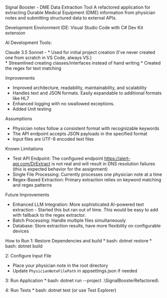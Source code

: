 Signal Booster - DME Data Extraction Tool
A refactored application for extracting Durable Medical Equipment (DME) information from physician notes and submitting structured data to external APIs.

Development Environment
IDE: Visual Studio Code with C# Dev Kit extension

AI Development Tools:

Claude 3.5 Sonnet - 
    * Used for initial project creation (I've never created one from scratch in VS Code, always VS.)  
    * Streamlined creating classes/interfaces instead of hand writing
    * Created the regex for text matching

Improvements
* Improved architecture, readability, maintainability, and scalability
* Handles text and JSON formats.  Easily expandable to additional formats like HL7
* Enhanced logging with no swallowed exceptions.
* Added Unit testing

Assumptions

* Physician notes follow a consistent format with recognizable keywords
* The API endpoint accepts JSON payloads in the specified format
* Input files are UTF-8 encoded text files

Known Limitations

* Test API Endpoint: The configured endpoint https://alert-api.com/DrExtract is not real and will result in DNS resolution failures (this is expected behavior for the assignment)
* Single File Processing: Currently processes one physician note at a time
* Regex-Based Extraction: Primary extraction relies on keyword matching and regex patterns

Future Improvements

* Enhanced LLM Integration: More sophisticated AI-powered text extraction - Started this but ran out of time.  This would be easy to add with fallback to the regex extractor.
* Batch Processing: Handle multiple files simultaneously
* Database: Store extraction results, have more flexibility on configurable devices


How to Run
1: Restore Dependencies and build
    * bash: dotnet restore
    * bash: dotnet build

2: Configure Input File
   * Place your physician note in the root directory
   * Update `PhysicianNoteFilePath` in appsettings.json if needed

3: Run Application
    * bash: dotnet run --project .\SignalBoosterRefactored\

4: Run Tests
    * bash: dotnet test (or use Test Explorer)